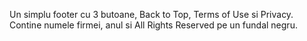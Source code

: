 Un simplu footer cu 3 butoane, Back to Top, Terms of Use si Privacy. Contine numele firmei, anul si All Rights Reserved pe un fundal negru.